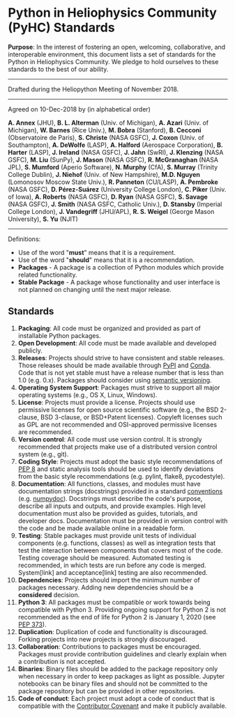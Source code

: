 # Python in Heliophysics Community (PyHC) Standards

**Purpose**: In the interest of fostering an open, welcoming, collaborative, and interoperable environment, this document lists a set of standards for the Python in Heliophysics Community. We pledge to hold ourselves to these standards to the best of our ability.

---

Drafted during the Heliopython Meeting of November 2018.

---

Agreed on 10-Dec-2018 by (in alphabetical order)

**A. Annex** (JHU), **B. L. Alterman** (Univ. of Michigan), **A. Azari** (Univ. of Michigan), **W. Barnes** (Rice Univ.), **M. Bobra** (Stanford), **B. Cecconi** (Observatoire de Paris), **S. Christe** (NASA GSFC), **J. Coxon** (Univ. of Southampton), **A. DeWolfe** (LASP), **A. Halford** (Aerospace Corporation), **B. Harter** (LASP), **J. Ireland** (NASA GSFC), **J. Jahn** (SwRI), **J. Klenzing** (NASA GSFC), **M. Liu** (SunPy), **J. Mason** (NASA GSFC), **R. McGranaghan** (NASA JPL), **S. Mumford** (Aperio Software), **N. Murphy** (CfA), **S. Murray** (Trinity College Dublin), **J. Niehof** (Univ. of New Hampshire), **M.D. Nguyen** (Lomonosov Moscow State Univ.), **R. Panneton** (CU/LASP), **A. Pembroke** (NASA GSFC), **D. Pérez-Suárez** (University College London), **C. Piker** (Univ. of Iowa), **A. Roberts** (NASA GSFC), **D. Ryan** (NASA GSFC), **S. Savage** (NASA GSFC), **J. Smith** (NASA GSFC, Catholic Univ.), **D. Stansby** (Imperial College London), **J. Vandegriff** (JHU/APL), **R. S. Weigel** (George Mason University), **S. Yu** (NJIT)

---

Definitions:
* Use of the word "**must**" means that it is a requirement.
* Use of the word "**should**" means that it is a recommendation.
* **Packages** - A package is a collection of Python modules which provide related functionality.
* **Stable Package** - A package whose functionality and user interface is not planned on changing until the next major release.

## Standards

1. **Packaging**: All code must be organized and provided as part of installable Python packages.
2. **Open Development**: All code must be made available and developed publicly.
3. **Releases**: Projects should strive to have consistent and stable releases. Those releases should be made available through [PyPI](https://pypi.org/) and [Conda](https://conda.io/docs/). Code that is not yet stable must have a release number that is less than 1.0 (e.g. 0.x). Packages should consider using [semantic versioning](https://www.semver.org).
4. **Operating System Support**: Packages must strive to support all major operating systems (e.g., OS X, Linux, Windows).
5. **License**: Projects must provide a license. Projects should use permissive licenses for open source scientific software (e.g., the BSD 2-clause, BSD 3-clause, or BSD+Patent licenses). Copyleft licenses such as GPL are not recommended and OSI-approved permissive licenses are recommended.
6. **Version control**: All code must use version control. It is strongly recommended that projects make use of a distributed version control system (e.g., git).
7. **Coding Style**: Projects must adopt the basic style recommendations of [PEP 8](https://www.python.org/dev/peps/pep-0008/) and static analysis tools should be used to identify deviations from the basic style recommendations (e.g. pylint, flake8, pycodestyle).
8. **Documentation**: All functions, classes, and modules must have documentation strings (docstrings) provided in a standard [conventions](https://www.python.org/dev/peps/pep-0257/) (e.g. [numpydoc](https://numpydoc.readthedocs.io/en/latest/format.html)). Docstrings must describe the code's purpose, describe all inputs and outputs, and provide examples. High level documentation must also be provided as guides, tutorials, and developer docs. Documentation must be provided in version control with the code and be made available online in a readable form.
9. **Testing**: Stable packages must provide unit tests of individual components (e.g. functions, classes) as well as integration tests that test the interaction between components that covers most of the code. Testing coverage should be measured. Automated testing is recommended, in which tests are run before any code is merged. System[link] and acceptance[link] testing are also recommended.
10. **Dependencies**: Projects should import the minimum number of packages necessary. 	Adding new dependencies should be a __considered__ decision.
11. **Python 3**: All packages must be compatible or work towards being compatible with Python 3. Providing ongoing support for Python 2 is not recommended as the end of life for Python 2 is January 1, 2020 (see [PEP 373](https://www.python.org/dev/peps/pep-0373/)).
12. **Duplication**: Duplication of code and functionality is discouraged. Forking projects into new projects is strongly discouraged.
13. **Collaboration**: Contributions to packages must be encouraged. Packages must provide contribution guidelines and clearly explain when a contribution is not accepted.
14. **Binaries**: Binary files should be added to the package repository only when necessary in order to keep packages as light as possible. Jupyter notebooks can be binary files and should not be committed to the package repository but can be provided in other repositories.
15. **Code of conduct**:  Each project must adopt a code of conduct that is compatible with the [Contributor Covenant](https://www.contributor-covenant.org) and make it publicly available.

